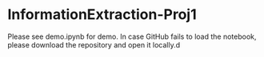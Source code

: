 # InformationExtraction-Proj1
Please see demo.ipynb for demo. In case GitHub fails to load the notebook, please download the repository and open it locally.d
